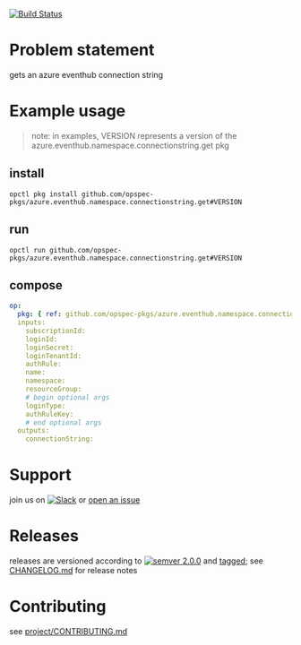 [![Build Status](https://travis-ci.org/opspec-pkgs/azure.eventhub.namespace.connectionstring.get.svg?branch=master)](https://travis-ci.org/opspec-pkgs/azure.eventhub.namespace.connectionstring.get)

# Problem statement

gets an azure eventhub connection string

# Example usage

> note: in examples, VERSION represents a version of the
> azure.eventhub.namespace.connectionstring.get pkg

## install

```shell
opctl pkg install github.com/opspec-pkgs/azure.eventhub.namespace.connectionstring.get#VERSION
```

## run

```
opctl run github.com/opspec-pkgs/azure.eventhub.namespace.connectionstring.get#VERSION
```

## compose

```yaml
op:
  pkg: { ref: github.com/opspec-pkgs/azure.eventhub.namespace.connectionstring.get#VERSION }
  inputs: 
    subscriptionId:
    loginId:
    loginSecret:
    loginTenantId:
    authRule:
    name:
    namespace:
    resourceGroup:
    # begin optional args
    loginType:
    authRuleKey:
    # end optional args
  outputs:
    connectionString:
```

# Support

join us on
[![Slack](https://opspec-slackin.herokuapp.com/badge.svg)](https://opspec-slackin.herokuapp.com/)
or
[open an issue](https://github.com/opspec-pkgs/azure.eventhub.namespace.connectionstring.get/issues)

# Releases

releases are versioned according to
[![semver 2.0.0](https://img.shields.io/badge/semver-2.0.0-brightgreen.svg)](http://semver.org/spec/v2.0.0.html)
and [tagged](https://git-scm.com/book/en/v2/Git-Basics-Tagging); see
[CHANGELOG.md](CHANGELOG.md) for release notes

# Contributing

see
[project/CONTRIBUTING.md](https://github.com/opspec-pkgs/project/blob/master/CONTRIBUTING.md)
